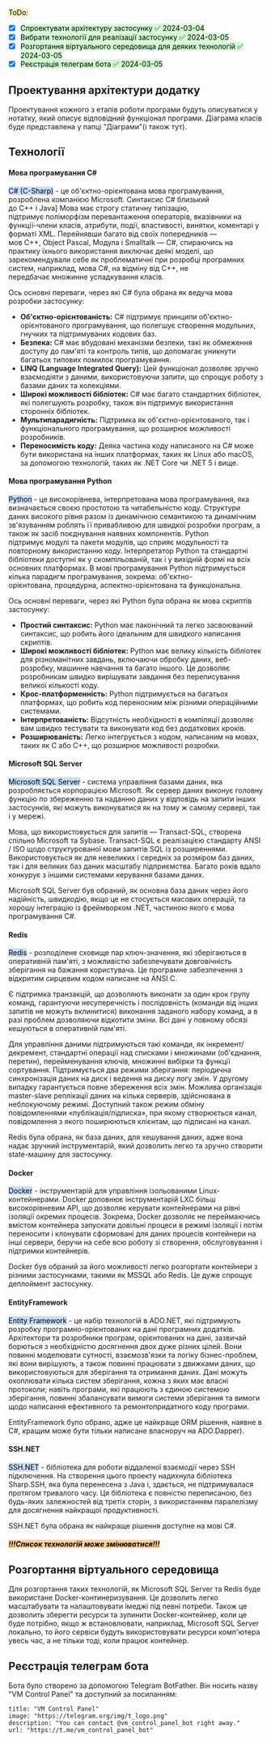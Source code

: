 <mark style="background: #FFF3A3A6;">ToDo:</mark>
- [x] <mark style="background: #BBFABBA6;">Спроектувати архітектуру застосунку ✅ 2024-03-04</mark>
- [x] <mark style="background: #BBFABBA6;">Вибрати технології для реалізації застосунку ✅ 2024-03-05</mark>
- [x] <mark style="background: #BBFABBA6;">Розгортання віртуального середовища для деяких технологій ✅ 2024-03-05</mark>
- [x] <mark style="background: #BBFABBA6;">Реєстрація телеграм бота ✅ 2024-03-05</mark>

## Проектування архітектури додатку
Проектування кожного з етапів роботи програми будуть описуватися у нотатку, який описує відповідний функціонал програми. Діаграма класів буде представлена у папці "Діаграми"(і також тут).

## Технології
#### Мова програмування C# 
<mark style="background: #ADCCFFA6;">C# (C-Sharp)</mark> - це об'єктно-орієнтована мова програмування, розроблена компанією Microsoft. Синтаксис C# близький до С++ і Java] Мова має строгу статичну типізацію, підтримує поліморфізм перевантаження операторів, вказівники на функції-члени класів, атрибути, події, властивості, винятки, коментарі у форматі XML. Перейнявши багато від своїх попередників — мов С++, Object Pascal, Модула і Smalltalk — С#, спираючись на практику їхнього використання виключає деякі моделі, що зарекомендували себе як проблематичні при розробці програмних систем, наприклад, мова С#, на відміну від C++, не передбачає множинне успадкування класів. 

Ось основні переваги, через які C# була обрана як ведуча мова розробки застосунку:
- **Об'єктно-орієнтованість:** C# підтримує принципи об'єктно-орієнтованого програмування, що полегшує створення модульних, гнучких та підтримуваних кодових баз.
- **Безпека:** C# має вбудовані механізми безпеки, такі як обмеження доступу до пам'яті та контроль типів, що допомагає уникнути багатьох типових помилок програмування.
- **LINQ (Language Integrated Query):** Цей функціонал дозволяє зручно взаємодіяти з даними, використовуючи запити, що спрощує роботу з базами даних та колекціями.
- **Широкі можливості бібліотек:** C# має багато стандартних бібліотек, які полегшують розробку, також він підтримує використання сторонніх бібліотек.
- **Мультипарадигність:** Підтримка як об'єктно-орієнтованого, так і функціонального програмування, що розширює можливості розробників.
- **Переносимість коду:** Деяка частина коду написаного на C# може бути використана на інших платформах, таких як Linux або macOS, за допомогою технологій, таких як .NET Core чи .NET 5 і вище.
#### Мова програмування Python
<mark style="background: #ADCCFFA6;">Python</mark> - це високорівнева, інтерпретована мова програмування, яка визначається своєю простотою та читабельністю коду. Структури даних високого рівня разом із динамічною семантикою та динамічним зв'язуванням роблять її привабливою для швидкої розробки програм, а також як засіб поєднування наявних компонентів. Python підтримує модулі та пакети модулів, що сприяє модульності та повторному використанню коду. Інтерпретатор Python та стандартні бібліотеки доступні як у скомпільованій, так і у вихідній формі на всіх основних платформах. В мові програмування Python підтримується кілька парадигм програмування, зокрема: об'єктно-орієнтована, процедурна, аспектно-орієнтована та функціональна.

Ось основні переваги, через які Python була обрана як мова скриптів застосунку:
- **Простий синтаксис:** Python має лаконічний та легко засвоюваний синтаксис, що робить його ідеальним для швидкого написання скриптів.
- **Широкі можливості бібліотек:** Python має велику кількість бібліотек для різноманітних завдань, включаючи обробку даних, веб-розробку, машинне навчання та багато іншого. Це дозволяє розробникам швидко вирішувати завдання без переписування великої кількості коду.
- **Крос-платформенність:** Python підтримується на багатьох платформах, що робить код переносним між різними операційними системами.
- **Інтерпретованість:** Відсутність необхідності в компіляції дозволяє вам швидко тестувати та виконувати код без додаткових кроків.
- **Розширюваність:** Легко інтегрується з кодом, написаним на мовах, таких як C або C++, що розширює можливості розробки.
#### Microsoft SQL Server
<mark style="background: #ADCCFFA6;">Microsoft SQL Server</mark> - система управління базами даних, яка розробляється корпорацією Microsoft. Як сервер даних виконує головну функцію по збереженню та наданню даних у відповідь на запити інших застосунків, які можуть виконуватися як на тому ж самому сервері, так і у мережі.

Мова, що використовується для запитів — Transact-SQL, створена спільно Microsoft та Sybase. Transact-SQL є реалізацією стандарту ANSI / ISO щодо структурованої мови запитів SQL із розширеннями. Використовується як для невеликих і середніх за розміром баз даних, так і для великих баз даних масштабу підприємства. Багато років вдало конкурує з іншими системами керування базами даних.

Microsoft SQL Server був обраний, як основна база даних через його надійність, швидкодію, якщо це не стосується масових операцій, та хорошу інтеграцію із фреймворком .NET, частиною якого є мова програмування C#.
#### Redis
<mark style="background: #ADCCFFA6;">Redis</mark> - розподілене сховище пар ключ-значення, які зберігаються в оперативній пам'яті, з можливістю забезпечувати довговічність зберігання на бажання користувача. Це програмне забезпечення з відкритим сирцевим кодом написане на ANSI C.

Є підтримка транзакцій, що дозволяють виконати за один крок групу команд, гарантуючи несуперечність і послідовність (команди від інших запитів не можуть вклинитися) виконання заданого набору команд, а в разі проблем дозволяючи відкотити зміни. Всі дані у повному обсязі кешуються в оперативній пам'яті.

Для управління даними підтримуються такі команди, як інкремент/декремент, стандартні операції над списками і множинами (об'єднання, перетин), перейменування ключів, множинні вибірки та функції сортування. Підтримується два режими зберігання: періодична синхронізація даних на диск і ведення на диску логу змін. У другому випадку гарантується повне збереження всіх змін. Можлива організація master-slave реплікації даних на кілька серверів, здійснювана в неблокуючому режимі. Доступний також режим обміну повідомленнями «публікація/підписка», при якому створюється канал, повідомлення з якого поширюються клієнтам, що підписані на канал.

Redis була обрана, як база даних, для хешування даних, адже вона надає зручний інструментарій, який дозволить легко та зручно створити state-машину для застосунку.
#### Docker
<mark style="background: #ADCCFFA6;">Docker</mark> - інструментарій для управління ізольованими Linux-контейнерами. Docker доповнює інструментарій LXC більш високорівневим API, що дозволяє керувати контейнерами на рівні ізоляції окремих процесів. Зокрема, Docker дозволяє не переймаючись вмістом контейнера запускати довільні процеси в режимі ізоляції і потім переносити і клонувати сформовані для даних процесів контейнери на інші сервери, беручи на себе всю роботу зі створення, обслуговування і підтримки контейнерів.

Docker був обраний за його можливості легко розгортати контейнери з різними застосунками, такими як MSSQL або Redis. Це дуже спрощує деплоймент застосунку.
#### EntityFramework
<mark style="background: #ADCCFFA6;">Entity Framework</mark> - це набір технологій в ADO.NET, які підтримують розробку програмно-орієнтованих на дані програмних додатків.  Архітектори та розробники програм, орієнтованих на дані, зазвичай борються з необхідністю досягнення двох дуже різних цілей. Вони повинні моделювати сутності, взаємозв'язки та логіку бізнес-проблем, які вони вирішують, а також повинні працювати з движками даних, що використовуються для зберігання та отримання даних. Дані можуть охоплювати кілька систем зберігання, кожна з яких має власні протоколи; навіть програми, які працюють з єдиною системою зберігання, повинні збалансувати вимоги системи зберігання та вимоги щодо написання ефективного та ремонтопридатного коду програми.

EntityFramework було обрано, адже це найкраще ORM рішення, наявне в C#, кращим може бути тільки написане власноруч на ADO.Dapper).
#### SSH.NET
<mark style="background: #ADCCFFA6;">SSH.NET</mark> - бібліотека для роботи віддаленої взаємодії через SSH підключення. На створення цього проекту надихнула бібліотека Sharp.SSH, яка була перенесена з Java і, здається, не підтримувалася протягом тривалого часу. Ця бібліотека є повністю переписаною, без будь-яких залежностей від третіх сторін, з використанням паралелізму для досягнення найкращої продуктивності.

SSH.NET була обрана як найкраще рішення доступне на мові C#.

##### <mark style="background: #FFB86CA6;">!!!Список технологій  може змінюватися!!!</mark>

## Розгортання віртуального середовища
Для розгортання таких технологій, як Microsoft SQL Server та Redis буде використане Docker-континеризування. Це дозволить легко масштабувати та налаштовувати імеджі під певні потреби. Також це дозволить зберегти ресурси та зупинити Docker-контейнер, коли це буде потрібно, якщо ж встановлювати, наприклад, Microsoft SQL Server локально, то його сервіси будуть використовувати ресурси комп'ютера увесь час, а не тільки тоді, коли працює контейнер. 

## Реєстрація телеграм бота
Бота було створено за допомогою Telegram BotFather. Він носить назву "VM Control Panel" та доступний за посиланням: 
```embed
title: "VM Control Panel"
image: "https://telegram.org/img/t_logo.png"
description: "You can contact @vm_control_panel_bot right away."
url: "https://t.me/vm_control_panel_bot"
```
